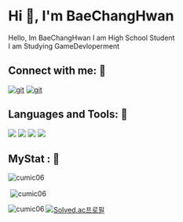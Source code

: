 <h1 align="left">Hi 👋, I'm BaeChangHwan</h1>

Hello, Im BaeChangHwan I am High School Student<br>
I am Studying GameDevloperment

## Connect with me: :email:
<a href="https://cumic06.github.io/"><img alt="git" src ="https://img.shields.io/badge/Blog [click]-white.svg?&style=for-the-badge&logo=GitHub&logoColor=181717"/></a> 
<a href="https://judicious-count-94f.notion.site/27e9ef76db0645cf9d7dd0258e98393d?pvs=4"><img alt="git" src ="https://img.shields.io/badge/Notion PortFlio-191919.svg?&style=for-the-badge&logo=Notion&logoColor=ffffff"/></a>
<p align="left">
</p>

## Languages and Tools: :wrench:
<div align="left">
<img src="https://img.shields.io/badge/Unity-ffffff?style=for-the-badge&logo=Unity&logoColor=111111">
<img src="https://img.shields.io/badge/csharp-white?style=for-the-badge&logo=csharp&logoColor=512BD4">
<img src="https://img.shields.io/badge/HTML5-E34F26?style=for-the-badge&logo=HTML5&logoColor=white">
<img src="https://img.shields.io/badge/CSS3-1572B6?style=for-the-badge&logo=CSS3&logoColor=white">
</div>

## MyStat : :crown:

<p><img align="center" src="https://github-readme-stats.vercel.app/api/top-langs?username=cumic06&show_icons=true&locale=en&layout=compact" alt="cumic06" /></p>

<p>&nbsp;<img align="center" src="https://github-readme-stats.vercel.app/api?username=cumic06&show_icons=true&locale=en" alt="cumic06" /></p>

<p><img align="left" src="https://github-readme-streak-stats.herokuapp.com/?user=cumic06&" alt="cumic06" /></p>

[![Solved.ac프로필](http://mazassumnida.wtf/api/v2/generate_badge?boj=cumic)](https://solved.ac/cumic) 
